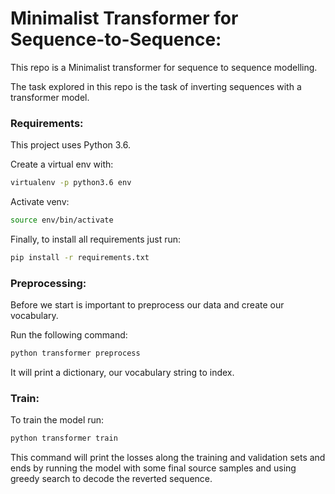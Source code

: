 # Minimalist Transformer for Sequence-to-Sequence:

This repo is a Minimalist transformer for sequence to sequence modelling.

The task explored in this repo is the task of inverting sequences with a transformer model.

### Requirements:

This project uses Python 3.6.

Create a virtual env with:
```sh 
virtualenv -p python3.6 env
```
Activate venv:
```sh 
source env/bin/activate
```

Finally, to install all requirements just run:
```sh 
pip install -r requirements.txt
```

### Preprocessing:

Before we start is important to preprocess our data and create our vocabulary.

Run the following command:
```sh 
python transformer preprocess
```

It will print a dictionary, our vocabulary string to index.

### Train:

To train the model run:
```sh 
python transformer train
```

This command will print the losses along the training and validation sets and 
ends by running the model with some final source samples and using greedy search to decode the reverted sequence.
